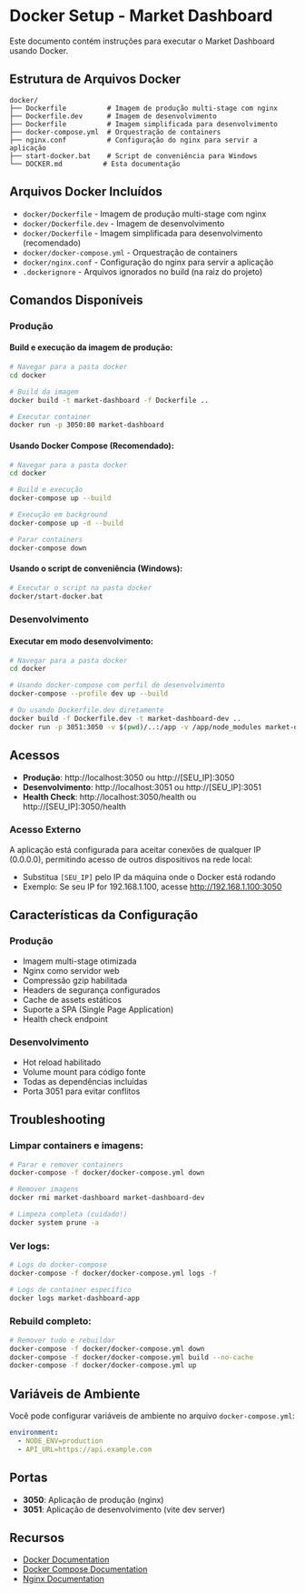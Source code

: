 # Docker Setup - Market Dashboard

Este documento contém instruções para executar o Market Dashboard usando Docker.

## Estrutura de Arquivos Docker

```
docker/
├── Dockerfile          # Imagem de produção multi-stage com nginx
├── Dockerfile.dev      # Imagem de desenvolvimento
├── Dockerfile          # Imagem simplificada para desenvolvimento
├── docker-compose.yml  # Orquestração de containers
├── nginx.conf          # Configuração do nginx para servir a aplicação
├── start-docker.bat    # Script de conveniência para Windows
└── DOCKER.md          # Esta documentação
```

## Arquivos Docker Incluídos

- `docker/Dockerfile` - Imagem de produção multi-stage com nginx
- `docker/Dockerfile.dev` - Imagem de desenvolvimento
- `docker/Dockerfile` - Imagem simplificada para desenvolvimento (recomendado)
- `docker/docker-compose.yml` - Orquestração de containers
- `docker/nginx.conf` - Configuração do nginx para servir a aplicação
- `.dockerignore` - Arquivos ignorados no build (na raiz do projeto)

## Comandos Disponíveis

### Produção

#### Build e execução da imagem de produção:
```bash
# Navegar para a pasta docker
cd docker

# Build da imagem
docker build -t market-dashboard -f Dockerfile ..

# Executar container
docker run -p 3050:80 market-dashboard
```

#### Usando Docker Compose (Recomendado):
```bash
# Navegar para a pasta docker
cd docker

# Build e execução
docker-compose up --build

# Execução em background
docker-compose up -d --build

# Parar containers
docker-compose down
```

#### Usando o script de conveniência (Windows):
```bash
# Executar o script na pasta docker
docker/start-docker.bat
```

### Desenvolvimento

#### Executar em modo desenvolvimento:
```bash
# Navegar para a pasta docker
cd docker

# Usando docker-compose com perfil de desenvolvimento
docker-compose --profile dev up --build

# Ou usando Dockerfile.dev diretamente
docker build -f Dockerfile.dev -t market-dashboard-dev ..
docker run -p 3051:3050 -v $(pwd)/..:/app -v /app/node_modules market-dashboard-dev
```

## Acessos

- **Produção**: http://localhost:3050 ou http://[SEU_IP]:3050
- **Desenvolvimento**: http://localhost:3051 ou http://[SEU_IP]:3051
- **Health Check**: http://localhost:3050/health ou http://[SEU_IP]:3050/health

### Acesso Externo

A aplicação está configurada para aceitar conexões de qualquer IP (0.0.0.0), permitindo acesso de outros dispositivos na rede local:

- Substitua `[SEU_IP]` pelo IP da máquina onde o Docker está rodando
- Exemplo: Se seu IP for 192.168.1.100, acesse http://192.168.1.100:3050

## Características da Configuração

### Produção
- Imagem multi-stage otimizada
- Nginx como servidor web
- Compressão gzip habilitada
- Headers de segurança configurados
- Cache de assets estáticos
- Suporte a SPA (Single Page Application)
- Health check endpoint

### Desenvolvimento
- Hot reload habilitado
- Volume mount para código fonte
- Todas as dependências incluídas
- Porta 3051 para evitar conflitos

## Troubleshooting

### Limpar containers e imagens:
```bash
# Parar e remover containers
docker-compose -f docker/docker-compose.yml down

# Remover imagens
docker rmi market-dashboard market-dashboard-dev

# Limpeza completa (cuidado!)
docker system prune -a
```

### Ver logs:
```bash
# Logs do docker-compose
docker-compose -f docker/docker-compose.yml logs -f

# Logs de container específico
docker logs market-dashboard-app
```

### Rebuild completo:
```bash
# Remover tudo e rebuildar
docker-compose -f docker/docker-compose.yml down
docker-compose -f docker/docker-compose.yml build --no-cache
docker-compose -f docker/docker-compose.yml up
```

## Variáveis de Ambiente

Você pode configurar variáveis de ambiente no arquivo `docker-compose.yml`:

```yaml
environment:
  - NODE_ENV=production
  - API_URL=https://api.example.com
```

## Portas

- **3050**: Aplicação de produção (nginx)
- **3051**: Aplicação de desenvolvimento (vite dev server)

## Recursos

- [Docker Documentation](https://docs.docker.com/)
- [Docker Compose Documentation](https://docs.docker.com/compose/)
- [Nginx Documentation](https://nginx.org/en/docs/)
